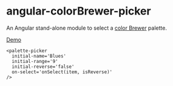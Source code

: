 angular-colorBrewer-picker
==========================

An Angular stand-alone module to select a [color Brewer](http://colorbrewer2.org/) palette.

[Demo](http://plnkr.co/edit/aoDgRw3tu8VApuZ651tc?p=preview)

```
<palette-picker
  initial-name='Blues'
  initial-range='9'
  initial-reverse='false'
  on-select='onSelect(item, isReverse)'
/>
```
